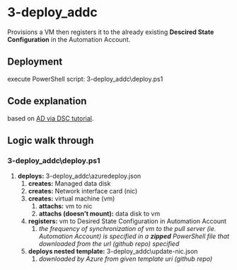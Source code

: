 # 3-deploy_addc

Provisions a VM then registers it to the already existing **Descired State Configuration** in the Automation Account.

## Deployment

execute PowerShell script: 3-deploy_addc\deploy.ps1

## Code explanation

based on [AD via DSC tutorial](https://kvaes.wordpress.com/2017/04/29/azure-deploying-a-domain-controller-via-dsc-pull/).

## Logic walk through


### 3-deploy_addc\deploy.ps1

1. **deploys:** 3-deploy_addc\azuredeploy.json
    1. **creates:** Managed data disk
    1. **creates:** Network interface card (nic)
    1. **creates:** virtual machine (vm)
        1. **attachs:** vm to nic
        1. **attachs (doesn't mount):** data disk to vm
    1. **registers:** vm to Desired State Configuration in Automation Account
        1. *the frequency of synchronization of vm to the pull server (ie. Automation Account) is specified in a **zipped** PowerShell file that downloaded from the url (github repo) specified*
    1. **deploys nested template:** 3-deploy_addc\update-nic.json
        1. *downloaded by Azure from given template uri (github repo)*
